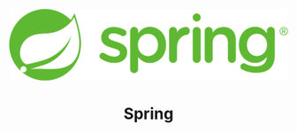 <div align="center">
  <a href="https://spring.io/">
    <img alt="spring" src="../logos/spring.png"/>
  </a>
  <h1>Spring</h1>
</div>
